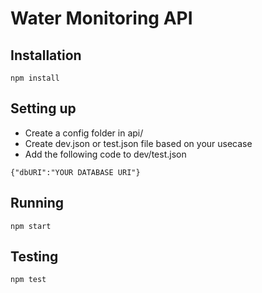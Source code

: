 # Water Monitoring API

## Installation

`npm install`

## Setting up

- Create a config folder in api/
- Create dev.json or test.json file based on your usecase
- Add the following code to dev/test.json

`{"dbURI":"YOUR DATABASE URI"}`

## Running

`npm start`

## Testing

`npm test`
